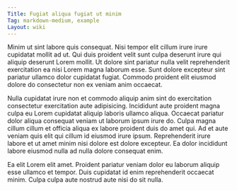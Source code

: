 ```yaml
---
Title: Fugiat aliqua fugiat ut minim
Tag: markdown-medium, example
Layout: wiki
---
```

Minim ut sint labore quis consequat. Nisi tempor elit cillum irure irure cupidatat mollit ad ut. Qui duis proident velit sunt culpa deserunt irure qui aliquip deserunt Lorem mollit. Ut dolore sint pariatur nulla velit reprehenderit exercitation ea nisi Lorem magna laborum esse. Sunt dolore excepteur sint pariatur ullamco dolor cupidatat fugiat. Commodo proident elit eiusmod dolore do consectetur non ex veniam anim occaecat.

Nulla cupidatat irure non et commodo aliquip anim sint do exercitation consectetur exercitation aute adipisicing. Incididunt aute proident magna culpa eu Lorem cupidatat aliquip laboris ullamco aliqua. Occaecat pariatur dolor aliqua consequat veniam ut laborum ipsum irure do. Culpa magna cillum cillum et officia aliqua ex labore proident duis do amet qui. Ad et aute veniam quis elit qui cillum id eiusmod irure ipsum. Reprehenderit irure labore et ut amet minim nisi dolore est dolore excepteur. Ea dolor incididunt labore eiusmod nulla ad nulla dolore consequat enim.

Ea elit Lorem elit amet. Proident pariatur veniam dolor eu laborum aliquip esse ullamco et tempor. Duis cupidatat id enim reprehenderit occaecat minim. Culpa culpa aute nostrud aute nisi do sit nulla.